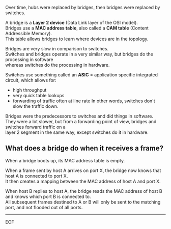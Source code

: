 Over time, hubs were replaced by bridges, then bridges were replaced by switches.  

A bridge is a **Layer 2 device** (Data Link layer of the OSI model).  
Bridges use a **MAC address table**, also called a **CAM table** (Content Addressible Memory).  
This table allows bridges to learn where devices are in the topology.  

Bridges are very slow in comparison to switches.  
Switches and bridges operate in a very similar way, but bridges do the processing in software  
whereas switches do the processing in hardware.  

Switches use something called an **ASIC** = application specific integrated circuit, which allows for:
- high throughput
- very quick table lookups
- forwarding of traffic often at line rate 
In other words, switches don't slow the traffic down.

Bridges were the predecessors to switches and did things in software.  
They were a lot slower, but from a forwarding point of view, bridges and switches forward traffic on a  
layer 2 segment in the same way, except switches do it in hardware.  

## What does a bridge do when it receives a frame?

When a bridge boots up, its MAC address table is empty.  

When a frame sent by host A arrives on port X, the bridge now knows that host A is connected to port X.  
It then creates a mapping between the MAC address of host A and port X.  

When host B replies to host A, the bridge reads the MAC address of host B and knows which port B is connected to.  
All subsequent frames destined to A or B will only be sent to the matching port, and not flooded out of all ports.  




---
EOF
